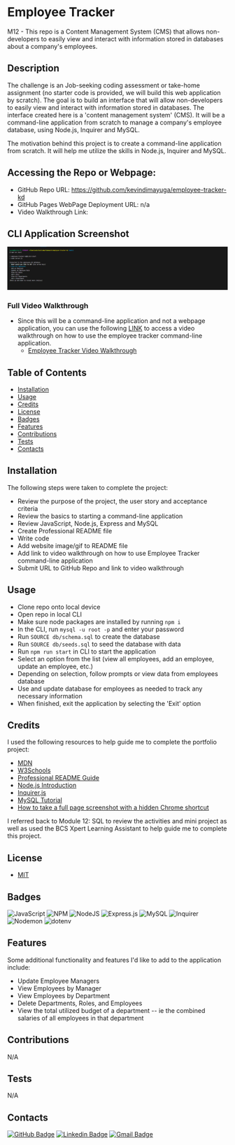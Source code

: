# Employee Tracker

M12 - This repo is a Content Management System (CMS) that allows non-developers to easily view and interact with information stored in databases about a company's employees.

## Description

The challenge is an Job-seeking coding assessment or take-home assignment (no starter code is provided, we will build this web application by scratch). The goal is to build an interface that will allow non-developers to easily view and interact with information stored in databases. The interface created here is a 'content management system' (CMS). It will be a command-line application from scratch to manage a company's employee database, using Node.js, Inquirer and MySQL.

The motivation behind this project is to create a command-line application from scratch. It will help me utilize the skills in Node.js, Inquirer and MySQL.

## Accessing the Repo or Webpage:

- GitHub Repo URL: https://github.com/kevindimayuga/employee-tracker-kd
- GitHub Pages WebPage Deployment URL: n/a
- Video Walkthrough Link: 

## CLI Application Screenshot

![employee tracker command line example screenshot](./assets/images/Employer%20Tracker%20CLI%20Screenshot.PNG)

### Full Video Walkthrough

- Since this will be a command-line application and not a webpage application, you can use the following [LINK]() to access a video walkthrough on how to use the employee tracker command-line application.
    - [Employee Tracker Video Walkthrough]()

## Table of Contents

- [Installation](#installation)
- [Usage](#usage)
- [Credits](#credits)
- [License](#license)
- [Badges](#badges)
- [Features](#features)
- [Contributions](#contributions)
- [Tests](#tests)
- [Contacts](#Contacts)

## Installation

The following steps were taken to complete the project:
- Review the purpose of the project, the user story and acceptance criteria
- Review the basics to starting a command-line application
- Review JavaScript, Node.js, Express and MySQL
- Create Professional README file
- Write code
- Add website image/gif to README file
- Add link to video walkthrough on how to use Employee Tracker command-line application
- Submit URL to GitHub Repo and link to video walkthrough

## Usage

- Clone repo onto local device
- Open repo in local CLI
- Make sure node packages are installed by running `npm i`
- In the CLI, run `mysql -u root -p` and enter your password
- Run `SOURCE db/schema.sql` to create the database
- Run `SOURCE db/seeds.sql` to seed the database with data
- Run `npm run start` in CLI to start the application
- Select an option from the list (view all employees, add an employee, update an employee, etc.)
- Depending on selection, follow prompts or view data from employees database
- Use and update database for employees as needed to track any necessary information
- When finished, exit the application by selecting the 'Exit' option

## Credits

I used the following resources to help guide me to complete the portfolio project:

- [MDN](https://developer.mozilla.org/en-US/)
- [W3Schools](https://www.w3schools.com/)
- [Professional README Guide](https://coding-boot-camp.github.io/full-stack/github/professional-readme-guide)
- [Node.js Introduction](https://www.w3schools.com/nodejs/nodejs_intro.asp)
- [Inquirer.js](https://www.npmjs.com/package/inquirer/v/8.2.4)
- [MySQL Tutorial](https://www.w3schools.com/MySQL/default.asp)
- [How to take a full page screenshot with a hidden Chrome shortcut](https://zapier.com/blog/full-page-screenshots-in-chrome/)


I referred back to Module 12: SQL to review the activities and mini project as well as used the BCS Xpert Learning Assistant to help guide me to complete this project.

## License

- [MIT](https://opensource.org/license/mit/)

## Badges

![JavaScript](https://img.shields.io/badge/javascript-%23323330.svg?style=for-the-badge&logo=javascript&logoColor=%23F7DF1E)
![NPM](https://img.shields.io/badge/NPM-%23000000.svg?style=for-the-badge&logo=npm&logoColor=white)
![NodeJS](https://img.shields.io/badge/node.js-6DA55F?style=for-the-badge&logo=node.js&logoColor=white)
![Express.js](https://img.shields.io/badge/express.js-%23404d59.svg?style=for-the-badge&logo=express&logoColor=%2361DAFB)
![MySQL](https://img.shields.io/badge/mysql-%2300f.svg?style=for-the-badge&logo=mysql&logoColor=white)
![Inquirer](https://img.shields.io/badge/Inquirer.js-%2307405e.svg?style=for-the-badge&logo=Inquirer.js&logoColor=white)
![Nodemon](https://img.shields.io/badge/NODEMON-%23323330.svg?style=for-the-badge&logo=nodemon&logoColor=%BBDEAD)
![dotenv](https://img.shields.io/badge/dotenv-%23323330.svg?style=for-the-badge&logo=dotenv&logoColor=%BBDEAD)

## Features

Some additional functionality and features I'd like to add to the application include:
- Update Employee Managers
- View Employees by Manager
- View Employees by Department
- Delete Departments, Roles, and Employees
- View the total utilized budget of a department -- ie the combined salaries of all employees in that department

## Contributions

N/A

## Tests

N/A

## Contacts

[![GitHub Badge](https://img.shields.io/badge/GitHub-181717?style=for-the-badge&logo=githublogoColor=white)](https://github.com/kevindimayuga)
[![Linkedin Badge](https://img.shields.io/badge/-LinkedIn-0e76a8?style=for-the-badge&logo=Linkedin&logoColor=white)](https://www.linkedin.com/in/kevindimayuga/)
[![Gmail Badge](https://img.shields.io/badge/Gmail-D14836?style=for-the-badge&logo=gmail&logoColor=white)](mailto:k.dimayuga22@gmail.com)